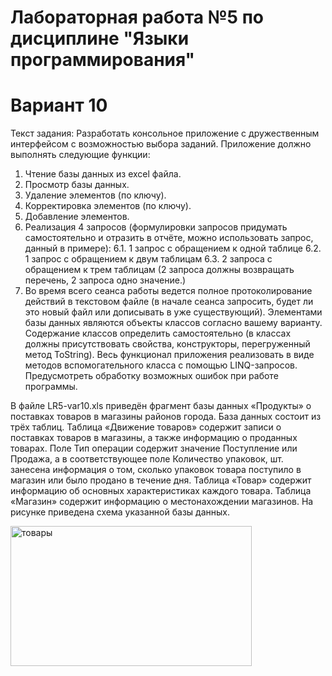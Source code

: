 # Лабораторная работа №5 по дисциплине "Языки программирования"
# Вариант 10
Текст задания: 
Разработать консольное приложение с дружественным интерфейсом с возможностью выбора 
заданий. Приложение должно выполнять следующие функции: 
1. Чтение базы данных из excel файла.
2. Просмотр базы данных.
3. Удаление элементов (по ключу).
4. Корректировка элементов (по ключу).
5. Добавление элементов.
6. Реализация 4 запросов (формулировки запросов придумать самостоятельно и отразить в 
отчёте, можно использовать запрос, данный в примере): 
6.1. 1 запрос с обращением к одной таблице
6.2. 1 запрос с обращением к двум таблицам
6.3. 2 запроса с обращением к трем таблицам
(2 запроса должны возвращать перечень, 2 запроса одно значение.)
7. Во время всего сеанса работы ведется полное протоколирование действий в текстовом 
файле (в начале сеанса запросить, будет ли это новый файл или дописывать в уже 
существующий).
Элементами базы данных являются объекты классов согласно вашему варианту. Содержание классов 
определить самостоятельно (в классах должны присутствовать свойства,
конструкторы, перегруженный метод ToString). Весь функционал приложения реализовать в виде 
методов вспомогательного класса с помощью LINQ-запросов.
Предусмотреть обработку возможных ошибок при работе программы.

В файле LR5-var10.xls приведён фрагмент базы данных «Продукты» о поставках товаров в магазины 
районов города. База данных состоит из трёх таблиц. Таблица «Движение товаров» содержит записи о 
поставках товаров в магазины, а также информацию о проданных товарах. Поле Тип операции 
содержит значение Поступление или Продажа, а в соответствующее поле Количество упаковок, шт. 
занесена информация о том, сколько упаковок товара поступило в магазин или было продано в 
течение дня. Таблица «Товар» содержит информацию об основных характеристиках каждого товара. 
Таблица «Магазин» содержит информацию о местонахождении магазинов. На рисунке приведена 
схема указанной базы данных.

<img width="386" height="224" alt="товары" src="https://github.com/user-attachments/assets/88d37b98-0ebf-47fa-a86d-69b7310585d5" />

